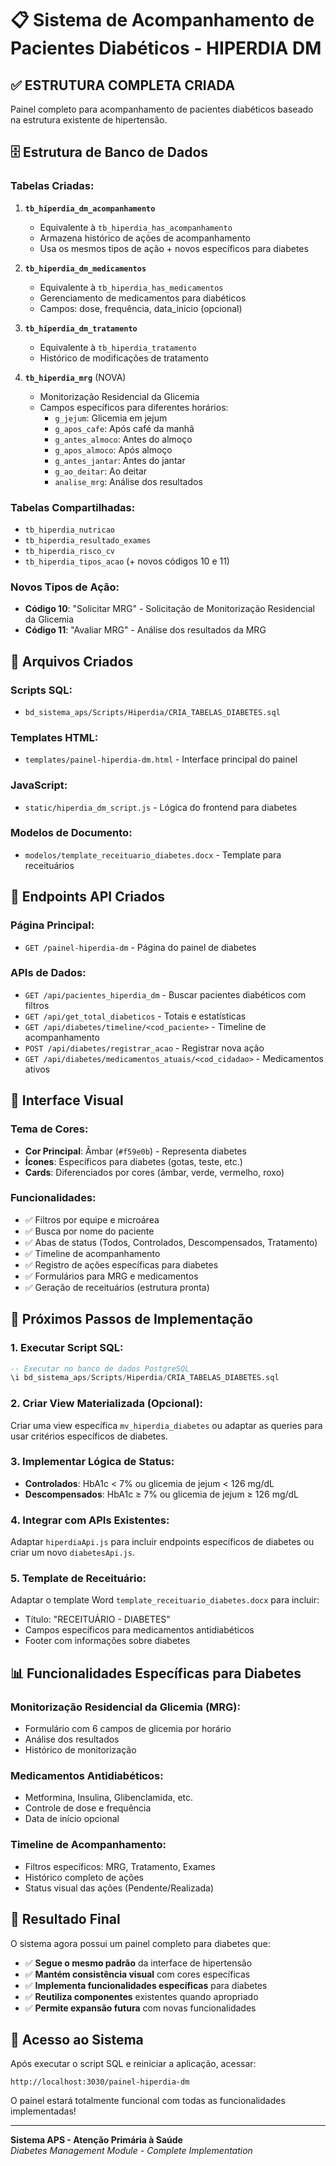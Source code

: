 # 📋 Sistema de Acompanhamento de Pacientes Diabéticos - HIPERDIA DM

## ✅ **ESTRUTURA COMPLETA CRIADA**

Painel completo para acompanhamento de pacientes diabéticos baseado na estrutura existente de hipertensão.

## 🗄️ **Estrutura de Banco de Dados**

### **Tabelas Criadas:**

1. **`tb_hiperdia_dm_acompanhamento`**
   - Equivalente à `tb_hiperdia_has_acompanhamento`
   - Armazena histórico de ações de acompanhamento
   - Usa os mesmos tipos de ação + novos específicos para diabetes

2. **`tb_hiperdia_dm_medicamentos`** 
   - Equivalente à `tb_hiperdia_has_medicamentos`
   - Gerenciamento de medicamentos para diabéticos
   - Campos: dose, frequência, data_inicio (opcional)

3. **`tb_hiperdia_dm_tratamento`**
   - Equivalente à `tb_hiperdia_tratamento`
   - Histórico de modificações de tratamento

4. **`tb_hiperdia_mrg`** (NOVA)
   - Monitorização Residencial da Glicemia
   - Campos específicos para diferentes horários:
     - `g_jejum`: Glicemia em jejum
     - `g_apos_cafe`: Após café da manhã
     - `g_antes_almoco`: Antes do almoço
     - `g_apos_almoco`: Após almoço
     - `g_antes_jantar`: Antes do jantar
     - `g_ao_deitar`: Ao deitar
     - `analise_mrg`: Análise dos resultados

### **Tabelas Compartilhadas:**
- `tb_hiperdia_nutricao`
- `tb_hiperdia_resultado_exames`
- `tb_hiperdia_risco_cv`
- `tb_hiperdia_tipos_acao` (+ novos códigos 10 e 11)

### **Novos Tipos de Ação:**
- **Código 10**: "Solicitar MRG" - Solicitação de Monitorização Residencial da Glicemia
- **Código 11**: "Avaliar MRG" - Análise dos resultados da MRG

## 📁 **Arquivos Criados**

### **Scripts SQL:**
- `bd_sistema_aps/Scripts/Hiperdia/CRIA_TABELAS_DIABETES.sql`

### **Templates HTML:**
- `templates/painel-hiperdia-dm.html` - Interface principal do painel

### **JavaScript:**
- `static/hiperdia_dm_script.js` - Lógica do frontend para diabetes

### **Modelos de Documento:**
- `modelos/template_receituario_diabetes.docx` - Template para receituários

## 🔌 **Endpoints API Criados**

### **Página Principal:**
- `GET /painel-hiperdia-dm` - Página do painel de diabetes

### **APIs de Dados:**
- `GET /api/pacientes_hiperdia_dm` - Buscar pacientes diabéticos com filtros
- `GET /api/get_total_diabeticos` - Totais e estatísticas
- `GET /api/diabetes/timeline/<cod_paciente>` - Timeline de acompanhamento
- `POST /api/diabetes/registrar_acao` - Registrar nova ação
- `GET /api/diabetes/medicamentos_atuais/<cod_cidadao>` - Medicamentos ativos

## 🎨 **Interface Visual**

### **Tema de Cores:**
- **Cor Principal**: Âmbar (`#f59e0b`) - Representa diabetes
- **Ícones**: Específicos para diabetes (gotas, teste, etc.)
- **Cards**: Diferenciados por cores (âmbar, verde, vermelho, roxo)

### **Funcionalidades:**
- ✅ Filtros por equipe e microárea
- ✅ Busca por nome do paciente
- ✅ Abas de status (Todos, Controlados, Descompensados, Tratamento)
- ✅ Timeline de acompanhamento
- ✅ Registro de ações específicas para diabetes
- ✅ Formulários para MRG e medicamentos
- ✅ Geração de receituários (estrutura pronta)

## 🔧 **Próximos Passos de Implementação**

### **1. Executar Script SQL:**
```sql
-- Executar no banco de dados PostgreSQL
\i bd_sistema_aps/Scripts/Hiperdia/CRIA_TABELAS_DIABETES.sql
```

### **2. Criar View Materializada (Opcional):**
Criar uma view específica `mv_hiperdia_diabetes` ou adaptar as queries para usar critérios específicos de diabetes.

### **3. Implementar Lógica de Status:**
- **Controlados**: HbA1c < 7% ou glicemia de jejum < 126 mg/dL
- **Descompensados**: HbA1c ≥ 7% ou glicemia de jejum ≥ 126 mg/dL

### **4. Integrar com APIs Existentes:**
Adaptar `hiperdiaApi.js` para incluir endpoints específicos de diabetes ou criar um novo `diabetesApi.js`.

### **5. Template de Receituário:**
Adaptar o template Word `template_receituario_diabetes.docx` para incluir:
- Título: "RECEITUÁRIO - DIABETES"
- Campos específicos para medicamentos antidiabéticos
- Footer com informações sobre diabetes

## 📊 **Funcionalidades Específicas para Diabetes**

### **Monitorização Residencial da Glicemia (MRG):**
- Formulário com 6 campos de glicemia por horário
- Análise dos resultados
- Histórico de monitorização

### **Medicamentos Antidiabéticos:**
- Metformina, Insulina, Glibenclamida, etc.
- Controle de dose e frequência
- Data de início opcional

### **Timeline de Acompanhamento:**
- Filtros específicos: MRG, Tratamento, Exames
- Histórico completo de ações
- Status visual das ações (Pendente/Realizada)

## 🎯 **Resultado Final**

O sistema agora possui um painel completo para diabetes que:

- ✅ **Segue o mesmo padrão** da interface de hipertensão
- ✅ **Mantém consistência visual** com cores específicas
- ✅ **Implementa funcionalidades específicas** para diabetes
- ✅ **Reutiliza componentes** existentes quando apropriado
- ✅ **Permite expansão futura** com novas funcionalidades

## 🚀 **Acesso ao Sistema**

Após executar o script SQL e reiniciar a aplicação, acessar:
```
http://localhost:3030/painel-hiperdia-dm
```

O painel estará totalmente funcional com todas as funcionalidades implementadas!

---

**Sistema APS - Atenção Primária à Saúde**  
*Diabetes Management Module - Complete Implementation*